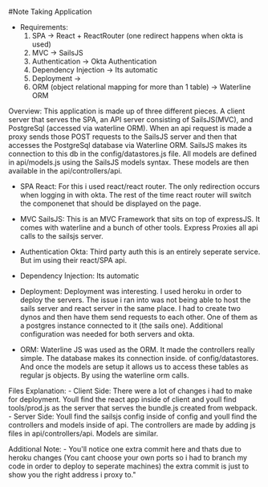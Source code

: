 #Note Taking Application

- Requirements:
    1. SPA -> React + ReactRouter (one redirect happens when okta is used)
    2. MVC -> SailsJS
    3. Authentication -> Okta Authentication
    4. Dependency Injection -> Its automatic
    5. Deployment -> 
    6. ORM (object relational mapping for more than 1 table) -> Waterline ORM

Overview:
    This application is made up of three different pieces. A client server that serves the SPA, an API 
    server consisting of SailsJS(MVC), and PostgreSql (accessed via waterline ORM). When an api request is 
    made a proxy sends those POST requests to the SailsJS server and then that accesses the PostgreSql
    database via Waterline ORM. SailsJS makes its connection to this db in the config/datastores.js file.
    All models are defined in api/models.js using the SailsJS models syntax. These models are then available
    in the api/controllers/api. 

- SPA
    React: For this i used react/react router. The only redirection occurs when logging in with okta. 
    The rest of the time react router will switch the componenet that should be displayed on the page. 

- MVC
    SailsJS: This is an MVC Framework that sits on top of expressJS. It comes with waterline and a bunch of 
    other tools. Express Proxies all api calls to the sailsjs server. 

- Authentication
    Okta: Third party auth this is an entirely seperate service. But im using their react/SPA api. 

- Dependency Injection:
   Its automatic

- Deployment:
	Deployment was interesting. I used heroku in order to deploy the servers. The issue i ran into was 
	not being able to host the sails server and react server in the same place. I had to create two dynos
	and then have them send requests to each other. One of them as a postgres instance connected to it (the sails one).
	Additional configuration was needed for both servers and okta. 
- ORM:
	Waterline JS was used as the ORM. It made the controllers really simple. The database makes its connection inside. of 
	config/datastores. And once the models are setup it allows us to access these tables as regular js objects. By using
	the waterline orm calls. 


Files Explanation:
	- Client Side:
		There were a lot of changes i had to make for deployment. Youll find the react app inside of client and youll find tools/prod.js
		as the server that serves the bundle.js created from webpack. 
	- Server Side:
		Youll find the sailsjs config inside of config and youll find the controllers and models inside of api. The controllers are made by adding 
		js files in api/controllers/api. Models are similar.

Additional Note:
	- You'll notice one extra commit here and thats due to heroku changes (You cant choose your own ports so i had to branch my code in order to deploy to seperate machines)
	the extra commit is just to show you the right address i proxy to."
